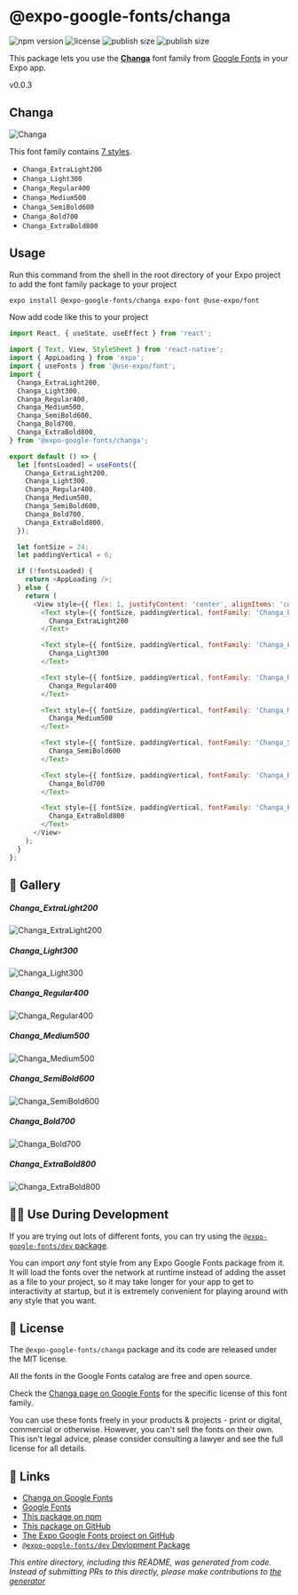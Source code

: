 # @expo-google-fonts/changa

![npm version](https://flat.badgen.net/npm/v/@expo-google-fonts/changa)
![license](https://flat.badgen.net/github/license/expo/google-fonts)
![publish size](https://flat.badgen.net/packagephobia/install/@expo-google-fonts/changa)
![publish size](https://flat.badgen.net/packagephobia/publish/@expo-google-fonts/changa)

This package lets you use the [**Changa**](https://fonts.google.com/specimen/Changa) font family from [Google Fonts](https://fonts.google.com/) in your Expo app.

v0.0.3

## Changa

![Changa](./font-family.png)

This font family contains [7 styles](#-gallery).

- `Changa_ExtraLight200`
- `Changa_Light300`
- `Changa_Regular400`
- `Changa_Medium500`
- `Changa_SemiBold600`
- `Changa_Bold700`
- `Changa_ExtraBold800`

## Usage

Run this command from the shell in the root directory of your Expo project to add the font family package to your project
```sh
expo install @expo-google-fonts/changa expo-font @use-expo/font
```

Now add code like this to your project
```js
import React, { useState, useEffect } from 'react';

import { Text, View, StyleSheet } from 'react-native';
import { AppLoading } from 'expo';
import { useFonts } from '@use-expo/font';
import {
  Changa_ExtraLight200,
  Changa_Light300,
  Changa_Regular400,
  Changa_Medium500,
  Changa_SemiBold600,
  Changa_Bold700,
  Changa_ExtraBold800,
} from '@expo-google-fonts/changa';

export default () => {
  let [fontsLoaded] = useFonts({
    Changa_ExtraLight200,
    Changa_Light300,
    Changa_Regular400,
    Changa_Medium500,
    Changa_SemiBold600,
    Changa_Bold700,
    Changa_ExtraBold800,
  });

  let fontSize = 24;
  let paddingVertical = 6;

  if (!fontsLoaded) {
    return <AppLoading />;
  } else {
    return (
      <View style={{ flex: 1, justifyContent: 'center', alignItems: 'center' }}>
        <Text style={{ fontSize, paddingVertical, fontFamily: 'Changa_ExtraLight200' }}>
          Changa_ExtraLight200
        </Text>

        <Text style={{ fontSize, paddingVertical, fontFamily: 'Changa_Light300' }}>
          Changa_Light300
        </Text>

        <Text style={{ fontSize, paddingVertical, fontFamily: 'Changa_Regular400' }}>
          Changa_Regular400
        </Text>

        <Text style={{ fontSize, paddingVertical, fontFamily: 'Changa_Medium500' }}>
          Changa_Medium500
        </Text>

        <Text style={{ fontSize, paddingVertical, fontFamily: 'Changa_SemiBold600' }}>
          Changa_SemiBold600
        </Text>

        <Text style={{ fontSize, paddingVertical, fontFamily: 'Changa_Bold700' }}>
          Changa_Bold700
        </Text>

        <Text style={{ fontSize, paddingVertical, fontFamily: 'Changa_ExtraBold800' }}>
          Changa_ExtraBold800
        </Text>
      </View>
    );
  }
};

```

## 🔡 Gallery

##### Changa_ExtraLight200
![Changa_ExtraLight200](./e248c51b3bc1f8fd1d6b980400670c54bf2cdf89f4c5e075bca29f09ecdb936b.ttf.png)

##### Changa_Light300
![Changa_Light300](./f083dc8e9965f9e9b8c6c977bcfac5a504f4ef820e8c8237f1217d4edf3bdd9a.ttf.png)

##### Changa_Regular400
![Changa_Regular400](./01d71ec0cc7235bb908cc0c3ae45d1e10a2f87e4a61ad5ef855af157f39e8a80.ttf.png)

##### Changa_Medium500
![Changa_Medium500](./fb1d544301460f01712f06d94a05af7420497d1b5791bdf43b542c0351227242.ttf.png)

##### Changa_SemiBold600
![Changa_SemiBold600](./c22f4b8d7a97aaa32759b9336354bdcf999861dac5d589a4e02e7e5bb9504f98.ttf.png)

##### Changa_Bold700
![Changa_Bold700](./0a274e0c0a7aa46f455bf65caff8b972998ce8fc975bf677ae154d5765ac4c0f.ttf.png)

##### Changa_ExtraBold800
![Changa_ExtraBold800](./5d419cee41ca204d194f089cfd5d8d35ea6bc706a8f606ecaa69132df9854893.ttf.png)


## 👩‍💻 Use During Development

If you are trying out lots of different fonts, you can try using the [`@expo-google-fonts/dev` package](https://github.com/expo/google-fonts/tree/master/font-packages/dev#readme).

You can import *any* font style from any Expo Google Fonts package from it. It will load the fonts
over the network at runtime instead of adding the asset as a file to your project, so it may take longer
for your app to get to interactivity at startup, but it is extremely convenient
for playing around with any style that you want.

## 📖 License

The `@expo-google-fonts/changa` package and its code are released under the MIT license.

All the fonts in the Google Fonts catalog are free and open source.

Check the [Changa page on Google Fonts](https://fonts.google.com/specimen/Changa) for the specific license of this font family.

You can use these fonts freely in your products & projects - print or digital, commercial or otherwise. However, you can't sell the fonts on their own. This isn't legal advice, please consider consulting a lawyer and see the full license for all details.

## 🔗 Links

- [Changa on Google Fonts](https://fonts.google.com/specimen/Changa)
- [Google Fonts](https://fonts.google.com/)
- [This package on npm](https://www.npmjs.com/package/@expo-google-fonts/changa)
- [This package on GitHub](https://github.com/expo/google-fonts/tree/master/font-packages/changa)
- [The Expo Google Fonts project on GitHub](https://github.com/expo/google-fonts)
- [`@expo-google-fonts/dev` Devlopment Package](https://github.com/expo/google-fonts/tree/master/font-packages/dev)


*This entire directory, including this README, was generated from code. Instead of submitting PRs to this directly, please make contributions to [the generator](https://github.com/expo/google-fonts/tree/master/packages/generator)*
